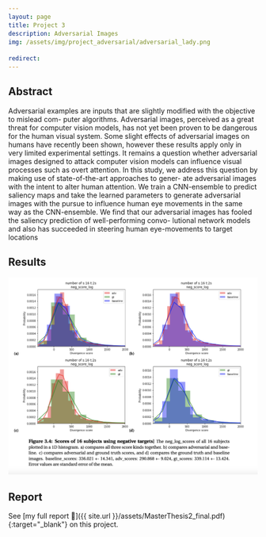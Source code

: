 ```yaml
---
layout: page
title: Project 3
description: Adversarial Images
img: /assets/img/project_adversarial/adversarial_lady.png

redirect: 
---
```


## Abstract
Adversarial examples are inputs that are slightly modified with the objective to mislead com-
puter algorithms. Adversarial images, perceived as a great threat for computer vision models,
has not yet been proven to be dangerous for the human visual system. Some slight effects of
adversarial images on humans have recently been shown, however these results apply only in
very limited experimental settings. It remains a question whether adversarial images designed
to attack computer vision models can influence visual processes such as overt attention. In
this study, we address this question by making use of state-of-the-art approaches to gener-
ate adversarial images with the intent to alter human attention. We train a CNN-ensemble
to predict saliency maps and take the learned parameters to generate adversarial images with
the pursue to influence human eye movements in the same way as the CNN-ensemble. We
find that our adversarial images has fooled the saliency prediction of well-performing convo-
lutional network models and also has succeeded in steering human eye-movements to target
locations

## Results
<p align="center">
<img src="/assets/img/project_adversarial/plots.png" alt="plots" width="700"/> 
</p>

## Report
See [my full report :book:]({{ site.url }}/assets/MasterThesis2_final.pdf){:target="\_blank"} on this project. 

